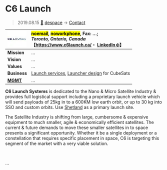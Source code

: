 # C6 Launch
> 2019.08.15 [🚀](../../../index/index.md) [despace](../index.md) → [Contact](../contact.md)

|[![](../f/contact/c/c6_launch_logo1_thumb.webp)](../f/contact/c/c6_launch_logo1.webp)|<mark>noemail</mark>, <mark>noworkphone</mark>, Fax: …;<br> *Toronto, Ontario, Canada*<br> 【<https://www.c6launch.ca/>・ [LinkedIn ⎆](https://www.linkedin.com/company/c6-launch-systems-inc)】|
|:-|:-|
|**Mission**|…|
|**Vision**|…|
|**Values**|…|
|**Business**|[Launch services](../lv.md), [Launcher design](../lv.md) for CubeSats|
|**[MGMT](../mgmt.md)**|…|

**C6 Launch Systems** is dedicated to the Nano & Micro Satellite Industry & provides full logistical support including a proprietary launch vehicle which will send payloads of 25kg in to a 600KM low earth orbit, or up to 30 kg into SSO and custom orbits. Use [Shetland](../spaceport.md) as a primary launch site.

The Satellite Industry is shifting from large, cumbersome & expensive equipment to much smaller, agile & economically efficient satellites. The current & future demands to move these smaller satellites in to space presents a significant opportunity. Whether it be a single deployment or a constellation that requires specific placement in space, C6 is targeting this segment of the market with a very viable solution.


<p style="page-break-after:always"> </p>

…

